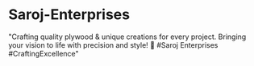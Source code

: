 # Saroj-Enterprises
 "Crafting quality plywood &amp; unique creations for every project. Bringing your vision to life with precision and style! 🌟 #Saroj Enterprises #CraftingExcellence"
